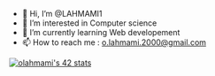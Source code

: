 - 👋 Hi, I’m @LAHMAMI1
- 👀 I’m interested in Computer science
- 🌱 I’m currently learning Web developement
- 📫 How to reach me : o.lahmami.2000@gmail.com

[![olahmami's 42 stats](https://badge.mediaplus.ma/darkblue/olahmami)](https://github.com/oakoudad/badge42)
